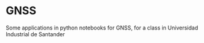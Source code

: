 # GNSS

Some applications in python notebooks for GNSS, for a class in Universidad Industrial de Santander
